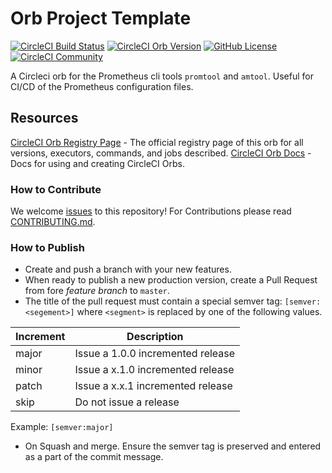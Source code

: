 # Orb Project Template

[![CircleCI Build Status](https://circleci.com/gh/onemedical/circleci-prometheus-tools-orb.svg?style=shield "CircleCI Build Status")](https://circleci.com/gh/onemedical/circleci-prometheus-tools-orb) [![CircleCI Orb Version](https://img.shields.io/badge/endpoint.svg?url=https://badges.circleci.io/orb/onemedical/circleci-prometheus-tools-orb)](https://circleci.com/orbs/registry/orb/onemedical/circleci-prometheus-tools-orb) [![GitHub License](https://img.shields.io/badge/license-MIT-lightgrey.svg)](https://raw.githubusercontent.com/onemedical/circleci-prometheus-tools-orb/master/LICENSE) [![CircleCI Community](https://img.shields.io/badge/community-CircleCI%20Discuss-343434.svg)](https://discuss.circleci.com/c/ecosystem/orbs)

A Circleci orb for the Prometheus cli tools `promtool` and `amtool`. Useful for CI/CD of the Prometheus configuration files.

## Resources

[CircleCI Orb Registry Page](https://circleci.com/orbs/registry/orb/onemedical/circleci-prometheus-tools-orb) - The official registry page of this orb for all versions, executors, commands, and jobs described.
[CircleCI Orb Docs](https://circleci.com/docs/2.0/orb-intro/#section=configuration) - Docs for using and creating CircleCI Orbs.

### How to Contribute

We welcome [issues](https://github.com/onemedical/circleci-prometheus-tools-orb/issues) to this repository!
For Contributions please read [CONTRIBUTING.md](CONTRIBUTING.md).

### How to Publish
* Create and push a branch with your new features.
* When ready to publish a new production version, create a Pull Request from fore _feature branch_ to `master`.
* The title of the pull request must contain a special semver tag: `[semver:<segement>]` where `<segment>` is replaced by one of the following values.

| Increment | Description|
| ----------| -----------|
| major     | Issue a 1.0.0 incremented release|
| minor     | Issue a x.1.0 incremented release|
| patch     | Issue a x.x.1 incremented release|
| skip      | Do not issue a release|

Example: `[semver:major]`

* On Squash and merge. Ensure the semver tag is preserved and entered as a part of the commit message.
